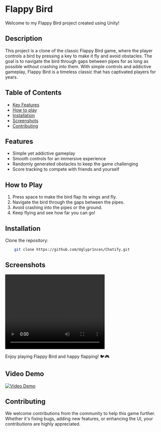 # Flappy Bird

Welcome to my Flappy Bird project created using Unity!

## Description

This project is a clone of the classic Flappy Bird game, where the player controls a bird by pressing a key to make it fly and avoid obstacles. The goal is to navigate the bird through gaps between pipes for as long as possible without crashing into them. With simple controls and addictive gameplay, Flappy Bird is a timeless classic that has captivated players for years.

## Table of Contents

- [Key Features](#features)
- [How to play](#how-to-play)
- [Installation](#installation)
- [Screenshots](#screenshots)
- [Contributing](#contributing)

## Features

- Simple yet addictive gameplay
- Smooth controls for an immersive experience
- Randomly generated obstacles to keep the game challenging
- Score tracking to compete with friends and yourself

## How to Play

1. Press space to make the bird flap its wings and fly.
2. Navigate the bird through the gaps between the pipes.
3. Avoid crashing into the pipes or the ground.
4. Keep flying and see how far you can go!

## Installation

Clone the repository:

```bash
    git clone https://github.com/Uglypr1nces/Chatify.git
```

## Screenshots

<video width="320" height="240" controls>
  <source src="content/GamePlay.mp4" type="video/mp4">
</video>

Enjoy playing Flappy Bird and happy flapping! 🐦🎮

## Video Demo

[![Video Demo](https://img.youtube.com/vi/ZJFeejvR5xE/0.jpg)](https://www.youtube.com/watch?v=ZJFeejvR5xE)

## Contributing

We welcome contributions from the community to help this game further. Whether it's fixing bugs, adding new features, or enhancing the UI, your contributions are highly appreciated.
